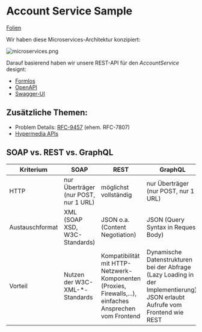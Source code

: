 # Account Service Sample

[Folien](REST.pdf)

Wir haben diese Microservices-Architektur konzipiert:

![microservices.png](docs/microservices.png)

Darauf basierend haben wir unsere REST-API für den _AccountService_ designt:
 - [Formlos](docs/accountservice.md)
 - [OpenAPI](openapi.yml)
 - [Swagger-UI](https://ralf-ueberfuhr-ars.github.io/rest-basics/swagger-ui/index.html)
 
## Zusätzliche Themen:
 - Problem Details: [RFC-9457](https://datatracker.ietf.org/doc/html/rfc9457) (ehem. RFC-7807)
 - [Hypermedia APIs](https://www.innoq.com/en/articles/2020/12/rest-apis-with-hal/)
 

## SOAP vs. REST vs. GraphQL

Kriterium| SOAP | REST | GraphQL
-------- |-------- | -------- | --------
HTTP     | nur Überträger (nur POST, nur 1 URL) | möglichst vollständig | nur Überträger (nur POST, nur 1 URL)
Austauschformat | XML (SOAP XSD, W3C-Standards) | JSON o.a. (Content Negotiation) | JSON (Query Syntax in Request Body)
Vorteil | Nutzen der W3C-XML-*-Standards | Kompatibilität mit HTTP-Netzwerk-Komponenten (Proxies, Firewalls,...), einfaches Ansprechen vom Frontend | Dynamische Datenstrukturen bei der Abfrage (Lazy Loading in der Implementierung), JSON erlaubt Aufrufe vom Frontend wie REST